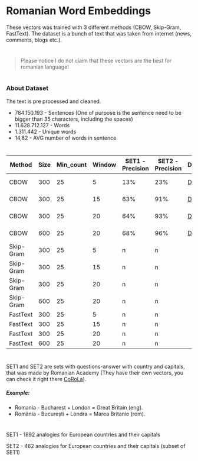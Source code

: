 # Romanian Word Embeddings

These vectors was trained with 3 different methods (CBOW, Skip-Gram, FastText). The dataset is a bunch of text that was taken from internet (news, comments, blogs etc.).

#

> Please notice I do not claim that these vectors are the best for romanian language!

#

### About Dataset
The text is pre processed and cleaned.

- 784.150.193 -  Sentences (One of purpose is the sentence need to be bigger than 35 characters, including the spaces) 
- 11.628.712.127 -  Words
- 1.311.442 - Unique words
- 14,82 - AVG number of words in sentence

#

| Method | Size | Min_count | Window | SET1 - Precision | SET2 - Precision | Download | Size | 
| ------ |----- | --------- | ------ | ---- | ---- | --------- | ----- |
| CBOW | 300 | 25 | 5 | 13% | 23% | <a href="https://utm-my.sharepoint.com/:u:/g/personal/alexandru_petrachi_iis_utm_md/ERi2j7fQ5bJEgD0-AkLqxacBENnRopTmoyNmF27fmgu9SQ?e=ce9v2C">Download</a> | 4.2 GB |
| CBOW | 300 | 25 | 15 | 63% | 91% | <a href="https://utm-my.sharepoint.com/:u:/g/personal/alexandru_petrachi_iis_utm_md/EUREkeqmIjxMhLaRs5Z_0QUBlYiFNKmMjE5zdfCjeStaxA?e=tdsfrf">Download</a> | 4.2 GB |
| CBOW | 300 | 25 | 20 | 64% | 93% | <a href="https://utm-my.sharepoint.com/:u:/g/personal/alexandru_petrachi_iis_utm_md/Eb33ZorHlgNCibiE9HQdq9oBW6szxsfGN-kvscq5MQH5Fw?e=H4TsLC">Download</a> | 4.2 GB |
| CBOW | 600 | 25 | 20 | 68% | 96% | <a href="https://utm-my.sharepoint.com/:u:/g/personal/alexandru_petrachi_iis_utm_md/EZprdRDOCn1CgCncLPaAD7IBuUCKTLPkh3zD823AH-ssdA?e=FfK91Z">Download</a> | 8.4 GB |
| Skip-Gram | 300 | 25 | 5 | n | n |
| Skip-Gram | 300 | 25 | 15 | n | n |
| Skip-Gram | 300 | 25 | 20 | n | n |
| Skip-Gram | 600 | 25 | 20 | n | n |
| FastText | 300 | 25 | 5 | n | n |
| FastText | 300 | 25 | 15 | n | n |
| FastText | 300 | 25 | 20 | n | n |
| FastText | 600 | 25 | 20 | n | n |

#

SET1 and SET2 are sets with questions-answer with country and capitals, that was made by Romanian Academy (They have their own vectors, you can check it right there [CoRoLa](http://89.38.230.23/word_embeddings/)).


##### Example:
- Romania - Bucharest + London = Great Britain (eng).
- România - București + Londra = Marea Britanie (rom).

#

SET1 - 1892 analogies for European countries and their capitals

SET2 - 462 analogies for European countries and their capitals (subset of SET1)
